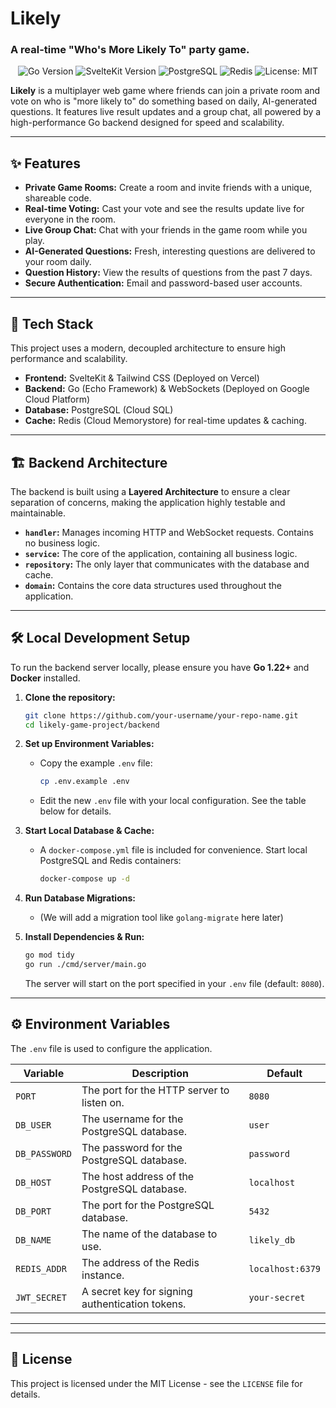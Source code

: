 # **Likely**

### A real-time "Who's More Likely To" party game.

<p align="center">
<img src="https://img.shields.io/badge/Go-1.22+-00ADD8?style=for-the-badge&logo=go" alt="Go Version">
<img src="https://img.shields.io/badge/SvelteKit-4.0+-FF3E00?style=for-the-badge&logo=svelte" alt="SvelteKit Version">
<img src="https://img.shields.io/badge/PostgreSQL-17-336791?style=for-the-badge&logo=postgresql" alt="PostgreSQL">
<img src="https://img.shields.io/badge/Redis-7.2-DC382D?style=for-the-badge&logo=redis" alt="Redis">
<img src="https://img.shields.io/badge/License-MIT-yellow.svg?style=for-the-badge" alt="License: MIT">
</p>

**Likely** is a multiplayer web game where friends can join a private room and vote on who is "more likely to" do something based on daily, AI-generated questions. It features live result updates and a group chat, all powered by a high-performance Go backend designed for speed and scalability.

-----

## ✨ Features

  * **Private Game Rooms:** Create a room and invite friends with a unique, shareable code.
  * **Real-time Voting:** Cast your vote and see the results update live for everyone in the room.
  * **Live Group Chat:** Chat with your friends in the game room while you play.
  * **AI-Generated Questions:** Fresh, interesting questions are delivered to your room daily.
  * **Question History:** View the results of questions from the past 7 days.
  * **Secure Authentication:** Email and password-based user accounts.

-----

## 🚀 Tech Stack

This project uses a modern, decoupled architecture to ensure high performance and scalability.

  * **Frontend:** SvelteKit & Tailwind CSS (Deployed on Vercel)
  * **Backend:** Go (Echo Framework) & WebSockets (Deployed on Google Cloud Platform)
  * **Database:** PostgreSQL (Cloud SQL)
  * **Cache:** Redis (Cloud Memorystore) for real-time updates & caching.

-----

## 🏗️ Backend Architecture

The backend is built using a **Layered Architecture** to ensure a clear separation of concerns, making the application highly testable and maintainable.

  * **`handler`:** Manages incoming HTTP and WebSocket requests. Contains no business logic.
  * **`service`:** The core of the application, containing all business logic.
  * **`repository`:** The only layer that communicates with the database and cache.
  * **`domain`:** Contains the core data structures used throughout the application.

-----

## 🛠️ Local Development Setup

To run the backend server locally, please ensure you have **Go 1.22+** and **Docker** installed.

1.  **Clone the repository:**

    ```bash
    git clone https://github.com/your-username/your-repo-name.git
    cd likely-game-project/backend
    ```

2.  **Set up Environment Variables:**

      * Copy the example `.env` file:
        ```bash
        cp .env.example .env
        ```
      * Edit the new `.env` file with your local configuration. See the table below for details.

3.  **Start Local Database & Cache:**

      * A `docker-compose.yml` file is included for convenience. Start local PostgreSQL and Redis containers:
        ```bash
        docker-compose up -d
        ```

4.  **Run Database Migrations:**

      * (We will add a migration tool like `golang-migrate` here later)

5.  **Install Dependencies & Run:**

    ```bash
    go mod tidy
    go run ./cmd/server/main.go
    ```

    The server will start on the port specified in your `.env` file (default: `8080`).

-----

## ⚙️ Environment Variables

The `.env` file is used to configure the application.

| Variable | Description | Default |
| --- | --- | --- |
| `PORT` | The port for the HTTP server to listen on. | `8080` |
| `DB_USER` | The username for the PostgreSQL database. | `user` |
| `DB_PASSWORD` | The password for the PostgreSQL database. | `password` |
| `DB_HOST` | The host address of the PostgreSQL database. | `localhost` |
| `DB_PORT` | The port for the PostgreSQL database. | `5432` |
| `DB_NAME` | The name of the database to use. | `likely_db` |
| `REDIS_ADDR` | The address of the Redis instance. | `localhost:6379` |
| `JWT_SECRET` | A secret key for signing authentication tokens. | `your-secret` |

-----
-----

## 📄 License

This project is licensed under the MIT License - see the `LICENSE` file for details.

